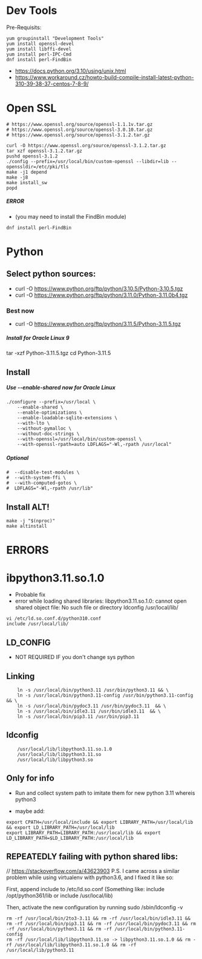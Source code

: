 # Dev Tools #########################
Pre-Requisits:
```
yum groupinstall "Development Tools"
yum install openssl-devel
yum install libffi-devel
yum install perl-IPC-Cmd
dnf install perl-FindBin
```

- https://docs.python.org/3.10/using/unix.html
- https://www.workaround.cz/howto-build-compile-install-latest-python-310-39-38-37-centos-7-8-9/

# Open SSL #########################
```
# https://www.openssl.org/source/openssl-1.1.1v.tar.gz
# https://www.openssl.org/source/openssl-3.0.10.tar.gz
# https://www.openssl.org/source/openssl-3.1.2.tar.gz
```
```
curl -O https://www.openssl.org/source/openssl-3.1.2.tar.gz
tar xzf openssl-3.1.2.tar.gz
pushd openssl-3.1.2
./config --prefix=/usr/local/bin/custom-openssl --libdir=lib --openssldir=/etc/pki/tls
make -j1 depend
make -j8
make install_sw
popd
```

##### ERROR
- (you may need to install the FindBin module)

`dnf install perl-FindBin`


# Python

## Select python sources:
- curl -O https://www.python.org/ftp/python/3.10.5/Python-3.10.5.tgz
- curl -O https://www.python.org/ftp/python/3.11.0/Python-3.11.0b4.tgz

### Best now
- curl -O https://www.python.org/ftp/python/3.11.5/Python-3.11.5.tgz

##### Install for Oracle Linux 9
tar -xzf Python-3.11.5.tgz
cd Python-3.11.5

## Install

##### Use --enable-shared now for Oracle Linux

```
./configure --prefix=/usr/local \
    --enable-shared \
    --enable-optimizations \
    --enable-loadable-sqlite-extensions \
    --with-lto \
    --without-pymalloc \
    --without-doc-strings \
    --with-openssl=/usr/local/bin/custom-openssl \
    --with-openssl-rpath=auto LDFLAGS="-Wl,-rpath /usr/local"
```
##### Optional
```
#  --disable-test-modules \
#  --with-system-ffi \
#  --with-computed-gotos \
#  LDFLAGS="-Wl,-rpath /usr/lib"
```

## Install ALT!
```
make -j "$(nproc)"
make altinstall
```

# ERRORS


# ibpython3.11.so.1.0
- Probable fix
- error while loading shared libraries: libpython3.11.so.1.0: cannot open shared object file: No such file or directory
ldconfig /usr/local/lib/

```
vi /etc/ld.so.conf.d/python310.conf
include /usr/local/lib/
```

## LD_CONFIG 
- NOT REQUIRED IF you don't change sys python

## Linking
```
    ln -s /usr/local/bin/python3.11 /usr/bin/python3.11 && \
    ln -s /usr/local/bin/python3.11-config /usr/bin/python3.11-config  && \
    ln -s /usr/local/bin/pydoc3.11 /usr/bin/pydoc3.11  && \
    ln -s /usr/local/bin/idle3.11 /usr/bin/idle3.11  && \
    ln -s /usr/local/bin/pip3.11 /usr/bin/pip3.11
```
## ldconfig
```
    /usr/local/lib/libpython3.11.so.1.0
    /usr/local/lib/libpython3.11.so
    /usr/local/lib/libpython3.so
```

## Only for info 
- Run and collect system path to imitate them for new python 3.11
whereis python3

- maybe add:
```
export CPATH=/usr/local/include && export LIBRARY_PATH=/usr/local/lib && export LD_LIBRARY_PATH=/usr/local/lib
export LIBRARY_PATH=LIBRARY_PATH:/usr/local/lib && export LD_LIBRARY_PATH=$LD_LIBRARY_PATH:/usr/local/lib
```

## REPEATEDLY failing with python shared libs:

// https://stackoverflow.com/a/43623903
P.S. I came across a similar problem while using virtualenv with python3.6, and I fixed it like so:

First, append include <lib path of python3.x> to /etc/ld.so.conf
(Something like: include /opt/python361/lib or include /usr/local/lib)

Then, activate the new configuration by running
sudo /sbin/ldconfig -v

```
rm -rf /usr/local/bin/2to3-3.11 && rm -rf /usr/local/bin/idle3.11 && rm -rf /usr/local/bin/pip3.11 && rm -rf /usr/local/bin/pydoc3.11 && rm -rf /usr/local/bin/python3.11 && rm -rf /usr/local/bin/python3.11-config
rm -rf /usr/local/lib/libpython3.11.so -> libpython3.11.so.1.0 && rm -rf /usr/local/lib/libpython3.11.so.1.0 && rm -rf /usr/local/lib/python3.11
```
